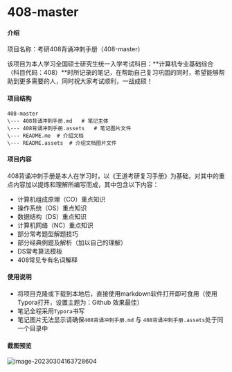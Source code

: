 # 408-master

#### 介绍
项目名称：考研408背诵冲刺手册（408-master）

该项目为本人学习全国硕士研究生统一入学考试科目：**计算机专业基础综合（科目代码：408）**时所记录的笔记，在帮助自己复习巩固的同时，希望能够帮助到更多需要的人，同时祝大家考试顺利，一战成硕！

#### 项目结构 
```
408-master
\--- 408背诵冲刺手册.md	# 笔记主体
\--- 408背诵冲刺手册.assets	# 笔记图片文件
\--- README.me	# 介绍文档
\--- README.assets	# 介绍文档图片文件
```

#### 项目内容

408背诵冲刺手册是本人在学习时，以《王道考研复习手册》为基础，对其中的重点内容加以提炼和理解所编写而成，其中包含以下内容：

- 计算机组成原理（CO）重点知识
- 操作系统（OS）重点知识
- 数据结构（DS）重点知识
- 计算机网络（NC）重点知识
- 部分常考题型解题技巧
- 部分经典例题及解析（加以自己的理解）
- DS常考算法模板
- 408常见专有名词解释

#### 使用说明

- 将项目克隆或下载到本地后，直接使用markdown软件打开即可食用（使用Typora打开，设置主题为：Github 效果最佳）
- 笔记全程采用`Typora`书写
- 笔记图片无法显示请确保`408背诵冲刺手册.md` 与 `408背诵冲刺手册.assets`处于同一个目录中

#### 截图预览

![image-20230304163728604](/Users/sanctuary/Documents/PostGraduate/408_Master/README.assets/image-20230304163728604.png)
